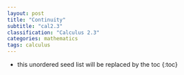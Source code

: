 ```yaml
---
layout: post
title: "Continuity"
subtitle: "cal2.3"
classification: "Calculus 2.3"
categories: mathematics
tags: calculus
---
```


<!--more-->
* this unordered seed list will be replaced by the toc
{:toc}

## 